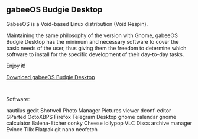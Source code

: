 <h2>gabeeOS Budgie Desktop</h2>

GabeeOS is a Void-based Linux distribution (Void Respin).

Maintaining the same philosophy of the version with Gnome, gabeeOS Budgie Desktop has the minimum and necessary software to cover the basic needs of the user, thus giving them the freedom to determine which software to install for the specific development of their day-to-day tasks.

Enjoy it!

<p><a href="https://sourceforge.net/projects/gabeeoslinux/files/Distro/Budgie/gabeeos-live-BUDGIE-CALAMARES-x86_64-6.0.10_1-20221202.iso/download" title="Download gabeeOS Budgie Desktop">Download gabeeOS Budgie Desktop</a></p>


<p><img src="https://i.postimg.cc/tTpXnrQx/Captura-de-pantalla-de-2022-12-02-22-14-53.png" alt="" /></p>


<p><img src="https://i.postimg.cc/9fj2sxfn/Captura-de-pantalla-de-2022-12-02-22-15-04.png" alt="" /></p>

Software:

nautilus
gedit
Shotwell Photo Manager
Pictures viewer
dconf-editor
GParted
OctoXBPS
Firefox
Telegram Desktop
gnome calendar
gnome calculator
Balena-Etcher
conky
Cheese
lollypop
VLC
Discs
archive manager
Evince
Tilix
Flatpak
git
nano
neofetch


